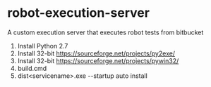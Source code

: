 # robot-execution-server
A custom execution server that executes robot tests from bitbucket

1. Install Python 2.7
2. Install 32-bit https://sourceforge.net/projects/py2exe/
3. Install 32-bit https://sourceforge.net/projects/pywin32/
4. build.cmd
5. dist\<servicename>.exe --startup auto install
